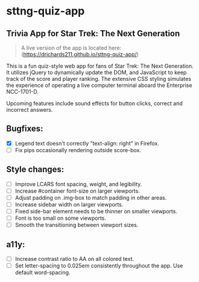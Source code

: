 # sttng-quiz-app
## Trivia App for Star Trek: The Next Generation

> A live version of the app is located here: (https://drichards211.github.io/sttng-quiz-app/)

This is a fun quiz-style web app for fans of Star Trek: The Next Generation. It utilizes jQuery to dynamically update the DOM, and JavaScript to keep track of the score and player ranking. The extensive CSS styling simulates the experience of operating a live computer terminal aboard the Enterprise NCC-1701-D.

Upcoming features include sound effects for button clicks, correct and incorrect answers.

## Bugfixes:
* [X] Legend text doesn't correctly "text-align: right" in Firefox.
* [ ] Fix pips occasionally rendering outside score-box.

## Style changes:
* [ ] Improve LCARS font spacing, weight, and legibility.
* [ ] Increase #container font-size on larger viewports.
* [ ] Adjust padding on .img-box to match padding in other areas.
* [ ] Increase sidebar width on larger viewports.
* [ ] Fixed side-bar element needs to be thinner on smaller viewports.
* [ ] Font is too small on some viewports.
* [ ] Smooth the transitioning between viewport sizes.

## a11y:
* [ ] Increase contrast ratio to AA on all colored text.
* [ ] Set letter-spacing to 0.025em consistently throughout the app. Use default word-spacing.
